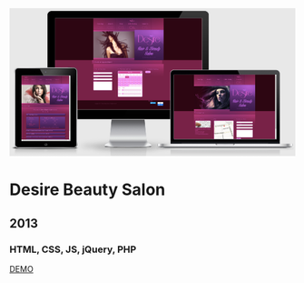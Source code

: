 [![Screenshot](https://github.com/pinco227/desire-salon/blob/main/images/screenshot.png)](https://pinco227.github.io/desire-salon/)
# Desire Beauty Salon
## 2013
### HTML, CSS, JS, jQuery, PHP
[DEMO](https://pinco227.github.io/desire-salon/)